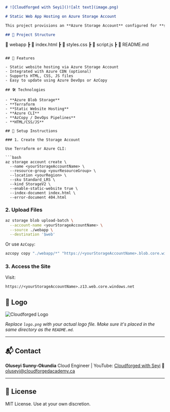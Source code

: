 
```markdown
# ![Cloudforged with Seyi]()![alt text](image.png)

# Static Web App Hosting on Azure Storage Account

This project provisions an **Azure Storage Account** configured for **static website hosting**. It serves as the backend infrastructure for deploying and hosting a static web application, such as HTML/CSS/JS files, directly from Azure.

## 📁 Project Structure

```

📂 webapp
┣ 📜 index.html
┣ 📜 styles.css
┣ 📜 script.js
┣ 📄 README.md

````

## 🚀 Features

- Static website hosting via Azure Storage Account
- Integrated with Azure CDN (optional)
- Supports HTML, CSS, JS files
- Easy to update using Azure DevOps or AzCopy

## 🛠️ Technologies

- **Azure Blob Storage**
- **Terraform
- **Static Website Hosting**
- **Azure CLI**
- **AzCopy / DevOps Pipelines**
- **HTML/CSS/JS**

## 🔧 Setup Instructions

### 1. Create the Storage Account

Use Terraform or Azure CLI:

```bash
az storage account create \
  --name <yourStorageAccountName> \
  --resource-group <yourResourceGroup> \
  --location <yourRegion> \
  --sku Standard_LRS \
  --kind StorageV2 \
  --enable-static-website true \
  --index-document index.html \
  --error-document 404.html
````

### 2. Upload Files

```bash
az storage blob upload-batch \
  --account-name <yourStorageAccountName> \
  --source ./webapp \
  --destination '$web'
```

Or use `AzCopy`:

```bash
azcopy copy "./webapp/*" "https://<yourStorageAccountName>.blob.core.windows.net/\$web?<sas_token>" --recursive
```

### 3. Access the Site

Visit:

```
https://<yourStorageAccountName>.z13.web.core.windows.net
```

## 📸 Logo

![Cloudforged Logo](logo.png)

*Replace `logo.png` with your actual logo file. Make sure it's placed in the same directory as the `README.md`.*

---

## 📬 Contact

**Oluseyi Sunny-Okundia**
Cloud Engineer | YouTube: [Cloudforged with Seyi](https://youtube.com/@cloudforged)
📧 [oluseyi@cloudforgedacademy.ca](mailto:oluseyi@cloudforgedacademy.ca)

---

## 📄 License

MIT License. Use at your own discretion.

```
